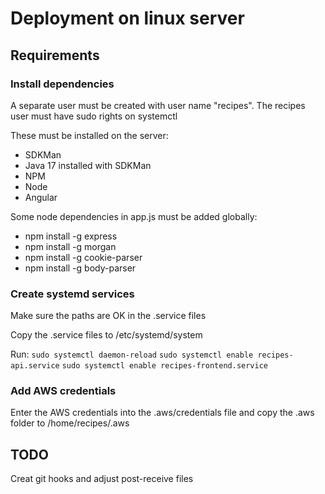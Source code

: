 # Deployment on linux server

## Requirements
### Install dependencies
A separate user must be created with user name "recipes".
The recipes user must have sudo rights on systemctl

These must be installed on the server:
- SDKMan
- Java 17 installed with SDKMan
- NPM
- Node
- Angular 

Some node dependencies in app.js must be added globally:
- npm install -g express
- npm install -g morgan
- npm install -g cookie-parser
- npm install -g body-parser


### Create systemd services
Make sure the paths are OK in the .service files

Copy the .service files to /etc/systemd/system

Run:
`sudo systemctl daemon-reload`
`sudo systemctl enable recipes-api.service`
`sudo systemctl enable recipes-frontend.service`


### Add AWS credentials
Enter the AWS credentials into the .aws/credentials file and copy the .aws folder to /home/recipes/.aws


## TODO

Creat git hooks and adjust post-receive files